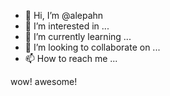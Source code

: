 - 👋 Hi, I’m @alepahn
- 👀 I’m interested in ...
- 🌱 I’m currently learning ...
- 💞️ I’m looking to collaborate on ...
- 📫 How to reach me ...

<!---
alepahn/alepahn is a ✨ special ✨ repository because its `README.md` (this file) appears on your GitHub profile.
You can click the Preview link to take a look at your changes.
--->

wow! awesome!
